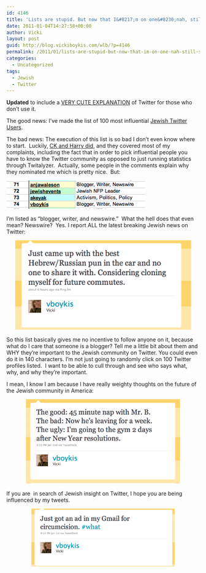 ```yaml
---
id: 4146
title: 'Lists are stupid. But now that I&#8217;m on one&#8230;nah, still stupid.'
date: 2011-01-04T14:27:58+00:00
author: Vicki
layout: post
guid: http://blog.vickiboykis.com/wlb/?p=4146
permalink: /2011/01/lists-are-stupid-but-now-that-im-on-one-nah-still-stupid/
categories:
  - Uncategorized
tags:
  - Jewish
  - Twitter
---
```

**Updated** to include a [VERY CUTE EXPLANATION](http://www.jhische.com/twitter/) of Twitter for those who don&#8217;t use it.

The good news: I&#8217;ve made the list of 100 most influential [Jewish Twitter Users](http://blogs.jta.org/telegraph/article/2010/12/30/2742368/jta-twitter-100-influential-jewish-twitter-users-2010-edition).

The bad news: The execution of this list is so bad I don&#8217;t even know where to start.  Luckily, [CK and Harry did](http://www.jewlicious.com/2011/01/the-100-sexiest-jews-on-twitter-thanks-jta100/), and they covered most of my complaints, including the fact that in order to pick influential people you have to know the Twitter community as opposed to just running statistics through Twitalyzer.  Actually, some people in the comments explain why they nominated me which is pretty nice.  But:

[<img class="aligncenter size-full wp-image-4155" src="https://raw.githubusercontent.com/veekaybee/wlb/gh-pages/assets/images/2011/01/Screen-shot-2011-01-04-at-2.18.01-PM1.png" alt="" width="362" height="74" />](https://raw.githubusercontent.com/veekaybee/wlb/gh-pages/assets/images/2011/01/Screen-shot-2011-01-04-at-2.18.01-PM1.png)

I&#8217;m listed as &#8220;blogger, writer, and newswire.&#8221;  What the hell does that even mean? Newswire?  Yes. I report ALL the latest breaking Jewish news on Twitter:

<p style="text-align: center;">
  <a href="https://raw.githubusercontent.com/veekaybee/wlb/gh-pages/assets/images/2011/01/Screen-shot-2011-01-04-at-2.19.34-PM.png"><img class="aligncenter size-full wp-image-4156" src="https://raw.githubusercontent.com/veekaybee/wlb/gh-pages/assets/images/2011/01/Screen-shot-2011-01-04-at-2.19.34-PM.png" alt="" width="459" height="233" /></a>
</p>

<p style="text-align: left;">
  So this list basically gives me no incentive to follow anyone on it, because what do I care that someone is a blogger? Tell me a little bit about them and WHY they&#8217;re important to the Jewish community on Twitter. You could even do it in 140 characters. I&#8217;m not just going to randomly click on 100 Twitter profiles listed.  I want to be able to cull through and see who says what, why, and why they&#8217;re important.
</p>

<p style="text-align: left;">
  I mean, I know I am because I have really weighty thoughts on the future of the Jewish community in America:
</p>

<p style="text-align: center;">
  <a href="https://raw.githubusercontent.com/veekaybee/wlb/gh-pages/assets/images/2011/01/Screen-shot-2011-01-04-at-2.22.03-PM.png"><img class="aligncenter size-full wp-image-4157" title="Screen shot 2011-01-04 at 2.22.03 PM" src="https://raw.githubusercontent.com/veekaybee/wlb/gh-pages/assets/images/2011/01/Screen-shot-2011-01-04-at-2.22.03-PM.png" alt="" width="402" height="220" /></a>
</p>

<p style="text-align: left;">
  If you are  in search of Jewish insight on Twitter, I hope you are being influenced by my tweets.
</p>

<p style="text-align: center;">
  <a href="https://raw.githubusercontent.com/veekaybee/wlb/gh-pages/assets/images/2011/01/Screen-shot-2011-01-04-at-2.26.06-PM.png"><img class="aligncenter size-full wp-image-4158" src="https://raw.githubusercontent.com/veekaybee/wlb/gh-pages/assets/images/2011/01/Screen-shot-2011-01-04-at-2.26.06-PM.png" alt="" width="374" height="151" /></a>
</p>
